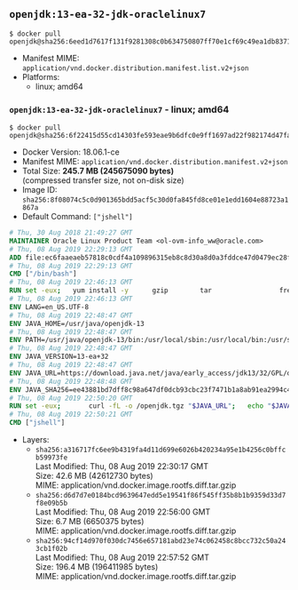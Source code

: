 ## `openjdk:13-ea-32-jdk-oraclelinux7`

```console
$ docker pull openjdk@sha256:6eed1d7617f131f9281308c0b634750807ff70e1cf69c49ea1db8371897bc70c
```

-	Manifest MIME: `application/vnd.docker.distribution.manifest.list.v2+json`
-	Platforms:
	-	linux; amd64

### `openjdk:13-ea-32-jdk-oraclelinux7` - linux; amd64

```console
$ docker pull openjdk@sha256:6f22415d55cd14303fe593eae9b6dfc0e9ff1697ad22f982174d47fa4525bcaf
```

-	Docker Version: 18.06.1-ce
-	Manifest MIME: `application/vnd.docker.distribution.manifest.v2+json`
-	Total Size: **245.7 MB (245675090 bytes)**  
	(compressed transfer size, not on-disk size)
-	Image ID: `sha256:8f08074c5c0d901365bdd5acf5c30d0fa845fd8ce01e1edd1604e88723a1867a`
-	Default Command: `["jshell"]`

```dockerfile
# Thu, 30 Aug 2018 21:49:27 GMT
MAINTAINER Oracle Linux Product Team <ol-ovm-info_ww@oracle.com>
# Thu, 08 Aug 2019 22:29:13 GMT
ADD file:ec6faaeaeb57818c0cdf4a109896315eb8c8d30a8d0a3fddce47d0479ec28fcf in / 
# Thu, 08 Aug 2019 22:29:13 GMT
CMD ["/bin/bash"]
# Thu, 08 Aug 2019 22:46:13 GMT
RUN set -eux; 	yum install -y 		gzip 		tar 				freetype fontconfig 	; 	rm -rf /var/cache/yum
# Thu, 08 Aug 2019 22:46:13 GMT
ENV LANG=en_US.UTF-8
# Thu, 08 Aug 2019 22:48:47 GMT
ENV JAVA_HOME=/usr/java/openjdk-13
# Thu, 08 Aug 2019 22:48:47 GMT
ENV PATH=/usr/java/openjdk-13/bin:/usr/local/sbin:/usr/local/bin:/usr/sbin:/usr/bin:/sbin:/bin
# Thu, 08 Aug 2019 22:48:47 GMT
ENV JAVA_VERSION=13-ea+32
# Thu, 08 Aug 2019 22:48:47 GMT
ENV JAVA_URL=https://download.java.net/java/early_access/jdk13/32/GPL/openjdk-13-ea+32_linux-x64_bin.tar.gz
# Thu, 08 Aug 2019 22:48:48 GMT
ENV JAVA_SHA256=ee43881bd7dff8c98a647df0dcb93cbc23f7471b1a8ab91ea2994c484be45e42
# Thu, 08 Aug 2019 22:50:20 GMT
RUN set -eux; 		curl -fL -o /openjdk.tgz "$JAVA_URL"; 	echo "$JAVA_SHA256 */openjdk.tgz" | sha256sum -c -; 	mkdir -p "$JAVA_HOME"; 	tar --extract --file /openjdk.tgz --directory "$JAVA_HOME" --strip-components 1; 	rm /openjdk.tgz; 		ln -sfT "$JAVA_HOME" /usr/java/default; 	ln -sfT "$JAVA_HOME" /usr/java/latest; 	for bin in "$JAVA_HOME/bin/"*; do 		base="$(basename "$bin")"; 		[ ! -e "/usr/bin/$base" ]; 		alternatives --install "/usr/bin/$base" "$base" "$bin" 20000; 	done; 		java -Xshare:dump; 		java --version; 	javac --version
# Thu, 08 Aug 2019 22:50:21 GMT
CMD ["jshell"]
```

-	Layers:
	-	`sha256:a316717fc6ee9b4319fa4d11d699e6026b420234a95e1b4256c0bffcb59973fe`  
		Last Modified: Thu, 08 Aug 2019 22:30:17 GMT  
		Size: 42.6 MB (42612730 bytes)  
		MIME: application/vnd.docker.image.rootfs.diff.tar.gzip
	-	`sha256:d6d7d7e0184bcd9639647edd5e19541f86f545ff35b8b1b9359d33d7f8e09b5b`  
		Last Modified: Thu, 08 Aug 2019 22:56:00 GMT  
		Size: 6.7 MB (6650375 bytes)  
		MIME: application/vnd.docker.image.rootfs.diff.tar.gzip
	-	`sha256:94cf14d970f030dc7456e657181abd23e74c062458c8bcc732c50a243cb1f02b`  
		Last Modified: Thu, 08 Aug 2019 22:57:52 GMT  
		Size: 196.4 MB (196411985 bytes)  
		MIME: application/vnd.docker.image.rootfs.diff.tar.gzip
